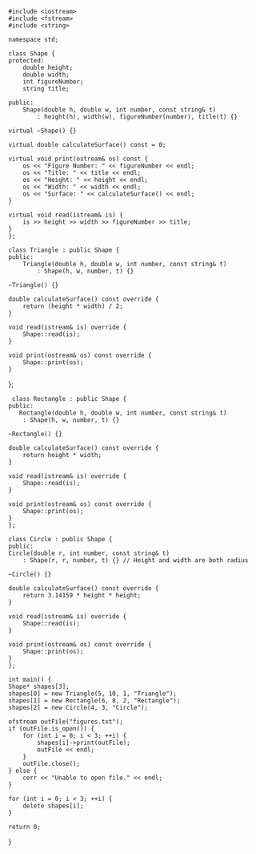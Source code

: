     #include <iostream>
    #include <fstream>
    #include <string>
    
    namespace std;
    
    class Shape {
    protected:
        double height;
        double width;
        int figureNumber;
        string title;
    
    public:
        Shape(double h, double w, int number, const string& t) 
            : height(h), width(w), figureNumber(number), title(t) {}

    virtual ~Shape() {}

    virtual double calculateSurface() const = 0;

    virtual void print(ostream& os) const {
        os << "Figure Number: " << figureNumber << endl;
        os << "Title: " << title << endl;
        os << "Height: " << height << endl;
        os << "Width: " << width << endl;
        os << "Surface: " << calculateSurface() << endl;
    }

    virtual void read(istream& is) {
        is >> height >> width >> figureNumber >> title;
    }
    };

    class Triangle : public Shape {
    public:
        Triangle(double h, double w, int number, const string& t) 
            : Shape(h, w, number, t) {}

    ~Triangle() {}

    double calculateSurface() const override {
        return (height * width) / 2;
    }

    void read(istream& is) override {
        Shape::read(is);
    }

    void print(ostream& os) const override {
        Shape::print(os);
    }
};

     class Rectangle : public Shape {
    public:
       Rectangle(double h, double w, int number, const string& t) 
        : Shape(h, w, number, t) {}

    ~Rectangle() {}

    double calculateSurface() const override {
        return height * width;
    }

    void read(istream& is) override {
        Shape::read(is);
    }

    void print(ostream& os) const override {
        Shape::print(os);
    }
    };

    class Circle : public Shape {
    public:
    Circle(double r, int number, const string& t) 
        : Shape(r, r, number, t) {} // Height and width are both radius

    ~Circle() {}

    double calculateSurface() const override {
        return 3.14159 * height * height;
    }

    void read(istream& is) override {
        Shape::read(is);
    }

    void print(ostream& os) const override {
        Shape::print(os);
    }
    };
 
    int main() {
    Shape* shapes[3];
    shapes[0] = new Triangle(5, 10, 1, "Triangle");
    shapes[1] = new Rectangle(6, 8, 2, "Rectangle");
    shapes[2] = new Circle(4, 3, "Circle");

    ofstream outFile("figures.txt");
    if (outFile.is_open()) {
        for (int i = 0; i < 3; ++i) {
            shapes[i]->print(outFile);
            outFile << endl;
        }
        outFile.close();
    } else {
        cerr << "Unable to open file." << endl;
    }

    for (int i = 0; i < 3; ++i) {
        delete shapes[i];
    }

    return 0;
}
